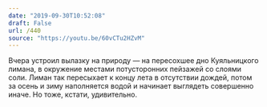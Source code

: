 ```yaml
---
date: "2019-09-30T10:52:08"
draft: False
url: /440
source: "https://youtu.be/60vCTu2HZvM"
---
```


Вчера устроил вылазку на природу — на пересохшее дно Куяльницкого лимана, в окружение местами потусторонних пейзажей со слоями соли. Лиман так пересыхает к концу лета в отсутствии дождей, потом за осень и зиму наполняется водой и начинает выглядеть совершенно иначе. Но тоже, кстати, удивительно.
